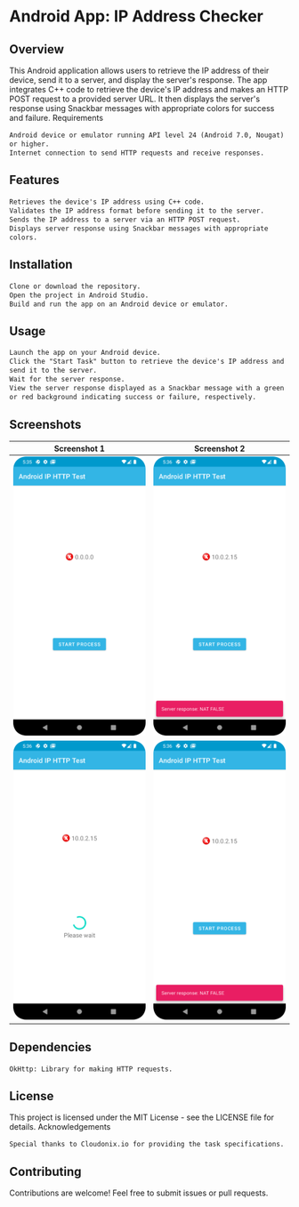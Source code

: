 # Android App: IP Address Checker

## Overview

This Android application allows users to retrieve the IP address of their device, send it to a server, and display the server's response. The app integrates C++ code to retrieve the device's IP address and makes an HTTP POST request to a provided server URL. It then displays the server's response using Snackbar messages with appropriate colors for success and failure.
Requirements

    Android device or emulator running API level 24 (Android 7.0, Nougat) or higher.
    Internet connection to send HTTP requests and receive responses.

## Features

    Retrieves the device's IP address using C++ code.
    Validates the IP address format before sending it to the server.
    Sends the IP address to a server via an HTTP POST request.
    Displays server response using Snackbar messages with appropriate colors.

## Installation

    Clone or download the repository.
    Open the project in Android Studio.
    Build and run the app on an Android device or emulator.

## Usage

    Launch the app on your Android device.
    Click the "Start Task" button to retrieve the device's IP address and send it to the server.
    Wait for the server response.
    View the server response displayed as a Snackbar message with a green or red background indicating success or failure, respectively.

## Screenshots

| Screenshot 1 | Screenshot 2 |
|--------------|--------------|
| ![Screenshot 1](screenshots/Screenshot_20240414_053508.png) | ![Screenshot 2](screenshots/Screenshot_20240414_053635.png) |
| ![Screenshot 1](screenshots/Screenshot_20240414_053616.png) | ![Screenshot 2](screenshots/Screenshot_20240414_053635.png) |



## Dependencies

    OkHttp: Library for making HTTP requests.

## License

This project is licensed under the MIT License - see the LICENSE file for details.
Acknowledgements

    Special thanks to Cloudonix.io for providing the task specifications.

## Contributing

Contributions are welcome! Feel free to submit issues or pull requests.

